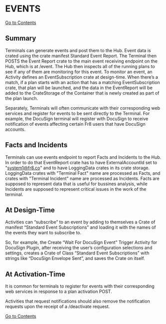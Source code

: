 # EVENTS

[Go to Contents](https://github.com/Fr8org/Fr8Core/blob/master/Docs/Home.md)

## Summary

Terminals can generate events and post them to the Hub. Event data is crated using the crate manifest Standard Event Report.  The Terminal then POSTS the Event Report crate to the main event receiving endpoint on the Hub, which is at /event. The Hub then inspects all of the running plans to see if any of them are monitoring for this event. To monitor an event, an Activity defines an EventSubscription crate at design-time. When there’s a match, if a plan starts with an action that has a matching EventSubscription crate, that plan will be launched, and the data in the EventReport will be added to the CrateStorage of the Container that is newly created as part of the plan launch.

Separately, Terminals will often communicate with their corresponding web services and register for events to be sent directly to the Terminal. For example, the DocuSign terminal will register with DocuSign to receive notification of events affecting certain Fr8 users that have DocuSign accounts.

## Facts and Incidents

Terminals can use events endpoint to report Facts and Incidents to the Hub. In order to do that EventReport crate has to have ExternalAccountId set to "system1@fr8.co" and to have LoggingData crates in its crate storage.
LoggingData crates with "Terminal Fact" name are processed as Facts, and crates with "Terminal Incident" name are processed as Incidents.
Facts are supposed to represent data that is useful for bussines analysis, while Incidents are supposed to represent critical issues in the work of the terminal.

## At Design-Time

Activities can “subscribe” to an event by adding to themselves a Crate of manifest “Standard Event Subscriptions” and loading it with the names of the events they want to subscribe to.

So, for example, the Create “Wait For DocuSign Event” Trigger Activity for DocuSign Plugin, after receiving the user’s configuration selections and settings, creates a Crate of Class “Standard Event Subscriptions” with strings like “DocuSign Envelope Sent”, and saves the Crate on itself.

## At Activation-Time

It is common for terminals to register for events with their corresponding web services in response to a plan activation POST.

Activities that request notifications should also remove the notification requests upon the receipt of a /deactivate request.

[Go to Contents](https://github.com/Fr8org/Fr8Core/blob/master/Docs/Home.md)
